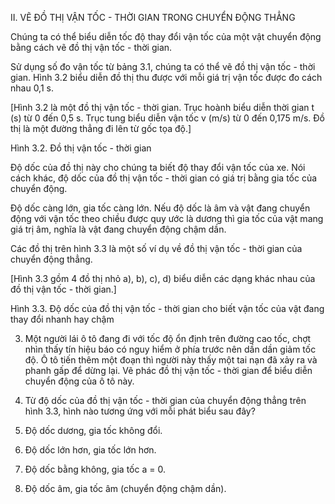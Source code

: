 II. VẼ ĐỒ THỊ VẬN TỐC - THỜI GIAN TRONG CHUYỂN ĐỘNG THẲNG

Chúng ta có thể biểu diễn tốc độ thay đổi vận tốc của một vật chuyển động bằng cách vẽ đồ thị vận tốc - thời gian.

Sử dụng số đo vận tốc từ bảng 3.1, chúng ta có thể vẽ đồ thị vận tốc - thời gian. Hình 3.2 biểu diễn đồ thị thu được với mỗi giá trị vận tốc được đo cách nhau 0,1 s.

[Hình 3.2 là một đồ thị vận tốc - thời gian. Trục hoành biểu diễn thời gian t (s) từ 0 đến 0,5 s. Trục tung biểu diễn vận tốc v (m/s) từ 0 đến 0,175 m/s. Đồ thị là một đường thẳng đi lên từ gốc tọa độ.]

Hình 3.2. Đồ thị vận tốc - thời gian

Độ dốc của đồ thị này cho chúng ta biết độ thay đổi vận tốc của xe. Nói cách khác, độ dốc của đồ thị vận tốc - thời gian có giá trị bằng gia tốc của chuyển động.

Độ dốc càng lớn, gia tốc càng lớn. Nếu độ dốc là âm và vật đang chuyển động với vận tốc theo chiều được quy ước là dương thì gia tốc của vật mang giá trị âm, nghĩa là vật đang chuyển động chậm dần.

Các đồ thị trên hình 3.3 là một số ví dụ về đồ thị vận tốc - thời gian của chuyển động thẳng.

[Hình 3.3 gồm 4 đồ thị nhỏ a), b), c), d) biểu diễn các dạng khác nhau của đồ thị vận tốc - thời gian.]

Hình 3.3. Độ dốc của đồ thị vận tốc - thời gian cho biết vận tốc của vật đang thay đổi nhanh hay chậm

3. Một người lái ô tô đang đi với tốc độ ổn định trên đường cao tốc, chợt nhìn thấy tín hiệu báo có nguy hiểm ở phía trước nên dần dần giảm tốc độ. Ô tô tiến thêm một đoạn thì người này thấy một tai nạn đã xảy ra và phanh gấp để dừng lại. Vẽ phác đồ thị vận tốc - thời gian để biểu diễn chuyển động của ô tô này.

4. Từ độ dốc của đồ thị vận tốc - thời gian của chuyển động thẳng trên hình 3.3, hình nào tương ứng với mỗi phát biểu sau đây?
1. Độ dốc dương, gia tốc không đổi.
2. Độ dốc lớn hơn, gia tốc lớn hơn.
3. Độ dốc bằng không, gia tốc a = 0.
4. Độ dốc âm, gia tốc âm (chuyển động chậm dần).